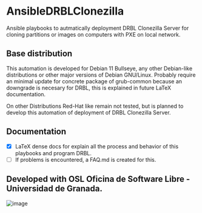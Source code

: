 # AnsibleDRBLClonezilla

Ansible playbooks to autmatically deployment DRBL Clonezilla Server for cloning partitions or images on computers with PXE on local network.

## Base distribution

This automation is developed for Debian 11 Bullseye, any other Debian-like distributions or other major versions of Debian GNU/Linux. Probably require an minimal update for concrete package of grub-common because an downgrade is necesary for DRBL, this is explained in future LaTeX documentation.

On other Distributions Red-Hat like remain not tested, but is planned to develop this automation of deployment of DRBL Clonezilla Server.

## Documentation
- [x] LaTeX dense docs for explain all the process and behavior of this playbooks and program DRBL.
- [ ] If problems is encountered, a FAQ.md is created for this.

## Developed with OSL Oficina de Software Libre - Universidad de Granada.
![image](https://user-images.githubusercontent.com/64685260/207891712-a14d976a-70b5-4a8c-a610-ee02ed9c1204.png)
